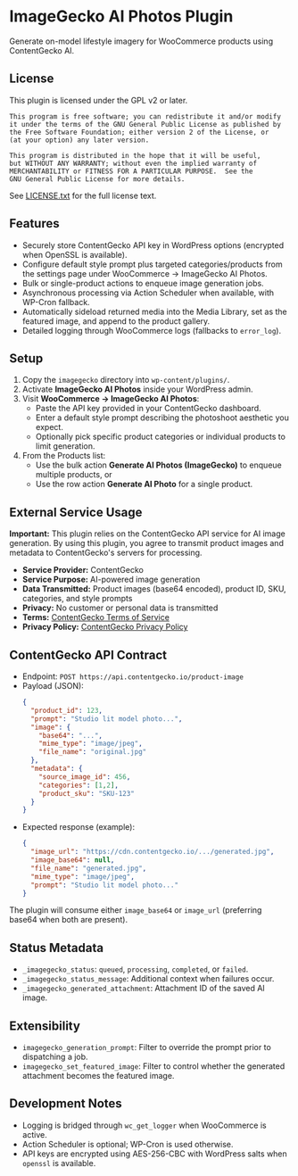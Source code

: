 # ImageGecko AI Photos Plugin

Generate on-model lifestyle imagery for WooCommerce products using ContentGecko AI.

## License

This plugin is licensed under the GPL v2 or later.

```
This program is free software; you can redistribute it and/or modify
it under the terms of the GNU General Public License as published by
the Free Software Foundation; either version 2 of the License, or
(at your option) any later version.

This program is distributed in the hope that it will be useful,
but WITHOUT ANY WARRANTY; without even the implied warranty of
MERCHANTABILITY or FITNESS FOR A PARTICULAR PURPOSE.  See the
GNU General Public License for more details.
```

See [LICENSE.txt](LICENSE.txt) for the full license text.

## Features
- Securely store ContentGecko API key in WordPress options (encrypted when OpenSSL is available).
- Configure default style prompt plus targeted categories/products from the settings page under WooCommerce → ImageGecko AI Photos.
- Bulk or single-product actions to enqueue image generation jobs.
- Asynchronous processing via Action Scheduler when available, with WP-Cron fallback.
- Automatically sideload returned media into the Media Library, set as the featured image, and append to the product gallery.
- Detailed logging through WooCommerce logs (fallbacks to `error_log`).

## Setup
1. Copy the `imagegecko` directory into `wp-content/plugins/`.
2. Activate **ImageGecko AI Photos** inside your WordPress admin.
3. Visit **WooCommerce → ImageGecko AI Photos**:
   - Paste the API key provided in your ContentGecko dashboard.
   - Enter a default style prompt describing the photoshoot aesthetic you expect.
   - Optionally pick specific product categories or individual products to limit generation.
4. From the Products list:
   - Use the bulk action **Generate AI Photos (ImageGecko)** to enqueue multiple products, or
   - Use the row action **Generate AI Photo** for a single product.

## External Service Usage

**Important:** This plugin relies on the ContentGecko API service for AI image generation. By using this plugin, you agree to transmit product images and metadata to ContentGecko's servers for processing.

- **Service Provider:** ContentGecko
- **Service Purpose:** AI-powered image generation
- **Data Transmitted:** Product images (base64 encoded), product ID, SKU, categories, and style prompts
- **Privacy:** No customer or personal data is transmitted
- **Terms:** [ContentGecko Terms of Service](https://contentgecko.io/terms-conditions/)
- **Privacy Policy:** [ContentGecko Privacy Policy](https://contentgecko.io/privacy-policy/)

## ContentGecko API Contract
- Endpoint: `POST https://api.contentgecko.io/product-image`
- Payload (JSON):
  ```json
  {
    "product_id": 123,
    "prompt": "Studio lit model photo...",
    "image": {
      "base64": "...",
      "mime_type": "image/jpeg",
      "file_name": "original.jpg"
    },
    "metadata": {
      "source_image_id": 456,
      "categories": [1,2],
      "product_sku": "SKU-123"
    }
  }
  ```
- Expected response (example):
  ```json
  {
    "image_url": "https://cdn.contentgecko.io/.../generated.jpg",
    "image_base64": null,
    "file_name": "generated.jpg",
    "mime_type": "image/jpeg",
    "prompt": "Studio lit model photo..."
  }
  ```

The plugin will consume either `image_base64` or `image_url` (preferring base64 when both are present).

## Status Metadata
- `_imagegecko_status`: `queued`, `processing`, `completed`, or `failed`.
- `_imagegecko_status_message`: Additional context when failures occur.
- `_imagegecko_generated_attachment`: Attachment ID of the saved AI image.

## Extensibility
- `imagegecko_generation_prompt`: Filter to override the prompt prior to dispatching a job.
- `imagegecko_set_featured_image`: Filter to control whether the generated attachment becomes the featured image.

## Development Notes
- Logging is bridged through `wc_get_logger` when WooCommerce is active.
- Action Scheduler is optional; WP-Cron is used otherwise.
- API keys are encrypted using AES-256-CBC with WordPress salts when `openssl` is available.
